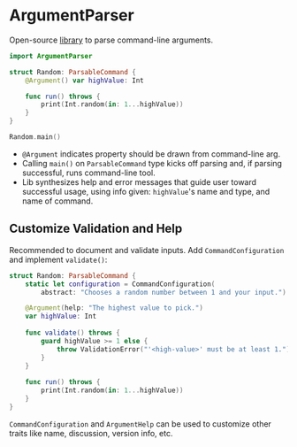 # ArgumentParser

Open-source [library](https://github.com/apple/swift-argument-parser) to parse command-line arguments.

```swift
import ArgumentParser

struct Random: ParsableCommand {
    @Argument() var highValue: Int

    func run() throws {
        print(Int.random(in: 1...highValue))
    }
}

Random.main()
```

* `@Argument` indicates property should be drawn from command-line arg.
* Calling `main()` on `ParsableCommand` type kicks off parsing and, if parsing successful, runs command-line tool.
* Lib synthesizes help and error messages that guide user toward successful usage, using info given: `highValue`'s name and type, and name of command.

## Customize Validation and Help

Recommended to document and validate inputs. Add `CommandConfiguration` and implement `validate()`:

```swift
struct Random: ParsableCommand {
    static let configuration = CommandConfiguration(
        abstract: "Chooses a random number between 1 and your input.")

    @Argument(help: "The highest value to pick.")
    var highValue: Int
    
    func validate() throws {
        guard highValue >= 1 else {
            throw ValidationError("'<high-value>' must be at least 1.")
        }
    }
    
    func run() throws {
        print(Int.random(in: 1...highValue))
    }
}
```

`CommandConfiguration` and `ArgumentHelp` can be used to customize other traits like name, discussion, version info, etc.
